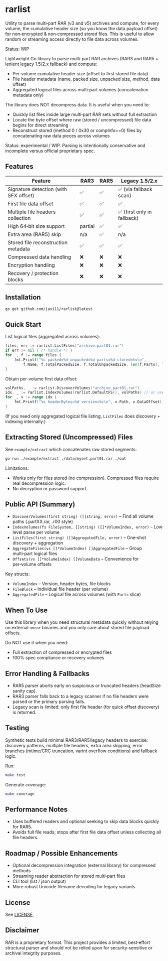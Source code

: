 # rarlist

Utility to parse multi‑part RAR (v3 and v5) archives and compute, for every volume, the cumulative header size (so you know the data payload offset) for non‑encrypted & non‑compressed stored files. This is useful to allow random or streaming access directly to file data across volumes.

Status: WIP

Lightweight Go library to parse multi‑part RAR archives (RAR3 and RAR5 + lenient legacy 1.5/2.x fallback) and compute:

* Per‑volume cumulative header size (offset to first stored file data)
* File header metadata (name, packed size, unpacked size, method, data offset)
* Aggregated logical files across multi‑part volumes (concatenation metadata only)

The library does NOT decompress data. It is useful when you need to:

* Quickly list files inside large multi‑part RAR sets without full extraction
* Locate the byte offset where raw (stored / uncompressed) file data begins for direct streaming
* Reconstruct stored (method 0 / 0x30 or compInfo==0) files by concatenating raw data pieces across volumes

Status: experimental / WIP. Parsing is intentionally conservative and incomplete versus official proprietary spec.

## Features

| Feature | RAR3 | RAR5 | Legacy 1.5/2.x |
|---------|------|------|----------------|
| Signature detection (with SFX offset) | ✅ | ✅ | ✅ (via fallback scan) |
| First file data offset | ✅ | ✅ | ✅ |
| Multiple file headers collection | ✅ | ✅ | ✅ (first only in fallback) |
| High 64‑bit size support | partial | ✅ | ✅ |
| Extra area (RAR5) skip | n/a | ✅ | n/a |
| Stored file reconstruction metadata | ✅ | ✅ | ✅ |
| Compressed data handling | ❌ | ❌ | ❌ |
| Encryption handling | ❌ | ❌ | ❌ |
| Recovery / protection blocks | ❌ | ❌ | ❌ |

## Installation

```bash
go get github.com/javi11/rarlist@latest
```

## Quick Start

List logical files (aggregated across volumes):

```go
files, err := rarlist.ListFiles("archive.part01.rar")
if err != nil { /* handle */ }
for _, f := range files {
    fmt.Printf("%s packed=%d unpacked=%d parts=%d stored=%v\n",
        f.Name, f.TotalPackedSize, f.TotalUnpackedSize, len(f.Parts), len(f.Parts) > 0 && f.Parts[0].Stored)
}
```

Obtain per‑volume first data offset:

```go
volPaths, _ := rarlist.DiscoverVolumes("archive.part01.rar")
idx, _ := rarlist.IndexVolumes(rarlist.DefaultFS(), volPaths) // or use rarlist.IndexVolumes if accessor added
for _, v := range idx {
    fmt.Printf("%s headerBytes=%d version=%s\n", v.Path, v.DataOffset(), v.Version)
}
```

(If you need only aggregated logical file listing, `ListFiles` does discovery + indexing internally.)

## Extracting Stored (Uncompressed) Files

See `example/extract` which concatenates raw stored segments:

```bash
go run ./example/extract ./data/myset.part01.rar ./out
```

Limitations:

* Works only for files stored (no compression). Compressed files require real decompression logic.
* No decryption or password support.

## Public API (Summary)

* `DiscoverVolumes(first string) ([]string, error)` – Find all volume paths (.partXX.rar, .r00 style)
* `IndexVolumes(fs FileSystem, []string) ([]*VolumeIndex, error)` – Low level parse per volume
* `ListFiles(first string) ([]AggregatedFile, error)` – One‑shot discovery + aggregation
* `AggregateFiles(vs []*VolumeIndex) []AggregatedFile` – Group multi‑part logical files
* `Offsets(vs []*VolumeIndex) []VolumeData` – Convenience for per‑volume offsets

Key structs:

* `VolumeIndex` – Version, header bytes, file blocks
* `FileBlock` – Individual file header (per volume)
* `AggregatedFile` – Logical file across volumes (with `Parts` slice)

## When To Use

Use this library when you need structural metadata quickly without relying on external `unrar` binaries and you only care about stored file payload offsets.

Do NOT use it when you need:

* Full extraction of compressed or encrypted files
* 100% spec compliance or recovery volumes

## Error Handling & Fallbacks

* RAR5 parser aborts early on suspicious or truncated headers (headSize sanity cap).
* RAR3 parser falls back to a legacy scanner if no file headers were parsed or the primary parsing fails.
* Legacy scan is limited: only first file header (for quick offset discovery) is returned.

## Testing

Synthetic tests build minimal RAR3/RAR5/legacy headers to exercise: discovery patterns, multiple file headers, extra area skipping, error branches (mtime/CRC truncation, varint overflow conditions) and fallback logic.

Run:

```bash
make test
```

Generate coverage:

```bash
make coverage
```

## Performance Notes

* Uses buffered readers and optional seeking to skip data blocks quickly for RAR5.
* Avoids full file reads; stops after first file data offset unless collecting all file headers.

## Roadmap / Possible Enhancements

* Optional decompression integration (external library) for compressed methods
* Streaming reader abstraction for stored multi‑part files
* CLI tool (list / json output)
* More robust Unicode filename decoding for legacy variants

## License

See [LICENSE](LICENSE).

## Disclaimer

RAR is a proprietary format. This project provides a limited, best‑effort structural parser and should not be relied upon for security‑sensitive or archival integrity purposes.

